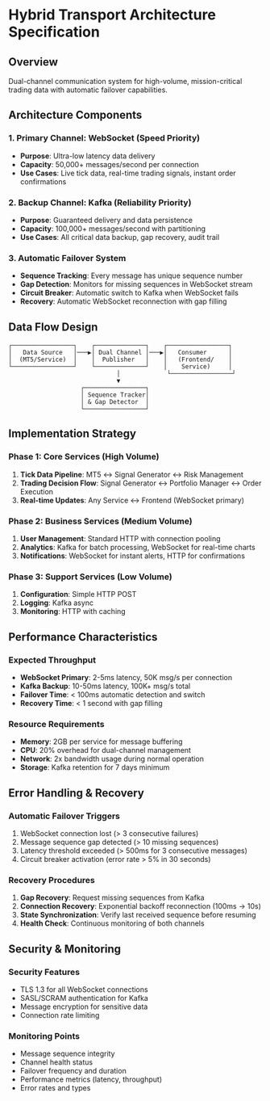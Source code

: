 # Hybrid Transport Architecture Specification

## Overview
Dual-channel communication system for high-volume, mission-critical trading data with automatic failover capabilities.

## Architecture Components

### 1. Primary Channel: WebSocket (Speed Priority)
- **Purpose**: Ultra-low latency data delivery
- **Capacity**: 50,000+ messages/second per connection
- **Use Cases**: Live tick data, real-time trading signals, instant order confirmations

### 2. Backup Channel: Kafka (Reliability Priority)
- **Purpose**: Guaranteed delivery and data persistence
- **Capacity**: 100,000+ messages/second with partitioning
- **Use Cases**: All critical data backup, gap recovery, audit trail

### 3. Automatic Failover System
- **Sequence Tracking**: Every message has unique sequence number
- **Gap Detection**: Monitors for missing sequences in WebSocket stream
- **Circuit Breaker**: Automatic switch to Kafka when WebSocket fails
- **Recovery**: Automatic WebSocket reconnection with gap filling

## Data Flow Design

```
┌─────────────────┐    ┌──────────────┐    ┌─────────────────┐
│   Data Source   │───▶│ Dual Channel │───▶│   Consumer      │
│  (MT5/Service)  │    │  Publisher   │    │   (Frontend/    │
└─────────────────┘    └──────────────┘    │    Service)     │
                              │             └─────────────────┘
                              ▼
                    ┌─────────────────┐
                    │ Sequence Tracker│
                    │ & Gap Detector  │
                    └─────────────────┘
```

## Implementation Strategy

### Phase 1: Core Services (High Volume)
1. **Tick Data Pipeline**: MT5 ↔ Signal Generator ↔ Risk Management
2. **Trading Decision Flow**: Signal Generator ↔ Portfolio Manager ↔ Order Execution
3. **Real-time Updates**: Any Service ↔ Frontend (WebSocket primary)

### Phase 2: Business Services (Medium Volume)
1. **User Management**: Standard HTTP with connection pooling
2. **Analytics**: Kafka for batch processing, WebSocket for real-time charts
3. **Notifications**: WebSocket for instant alerts, HTTP for confirmations

### Phase 3: Support Services (Low Volume)
1. **Configuration**: Simple HTTP POST
2. **Logging**: Kafka async
3. **Monitoring**: HTTP with caching

## Performance Characteristics

### Expected Throughput
- **WebSocket Primary**: 2-5ms latency, 50K msg/s per connection
- **Kafka Backup**: 10-50ms latency, 100K+ msg/s total
- **Failover Time**: < 100ms automatic detection and switch
- **Recovery Time**: < 1 second with gap filling

### Resource Requirements
- **Memory**: 2GB per service for message buffering
- **CPU**: 20% overhead for dual-channel management
- **Network**: 2x bandwidth usage during normal operation
- **Storage**: Kafka retention for 7 days minimum

## Error Handling & Recovery

### Automatic Failover Triggers
1. WebSocket connection lost (> 3 consecutive failures)
2. Message sequence gap detected (> 10 missing sequences)
3. Latency threshold exceeded (> 500ms for 3 consecutive messages)
4. Circuit breaker activation (error rate > 5% in 30 seconds)

### Recovery Procedures
1. **Gap Recovery**: Request missing sequences from Kafka
2. **Connection Recovery**: Exponential backoff reconnection (100ms → 10s)
3. **State Synchronization**: Verify last received sequence before resuming
4. **Health Check**: Continuous monitoring of both channels

## Security & Monitoring

### Security Features
- TLS 1.3 for all WebSocket connections
- SASL/SCRAM authentication for Kafka
- Message encryption for sensitive data
- Connection rate limiting

### Monitoring Points
- Message sequence integrity
- Channel health status
- Failover frequency and duration
- Performance metrics (latency, throughput)
- Error rates and types